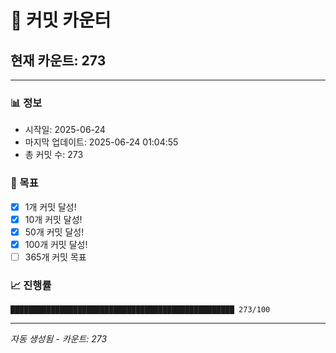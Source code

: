 # 🔢 커밋 카운터

## 현재 카운트: 273

---

### 📊 정보
- 시작일: 2025-06-24
- 마지막 업데이트: 2025-06-24 01:04:55
- 총 커밋 수: 273

### 🎯 목표
- [x] 1개 커밋 달성!
- [x] 10개 커밋 달성!
- [x] 50개 커밋 달성!
- [x] 100개 커밋 달성!
- [ ] 365개 커밋 목표

### 📈 진행률
```
██████████████████████████████████████████████████ 273/100
```

---
*자동 생성됨 - 카운트: 273*
